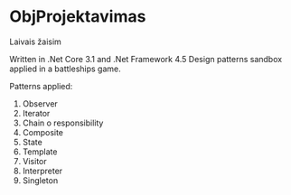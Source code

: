 # ObjProjektavimas
Laivais žaisim

Written in .Net Core 3.1 and .Net Framework 4.5
Design patterns sandbox applied in a battleships game.

Patterns applied:
1. Observer
2. Iterator
3. Chain o responsibility
4. Composite
5. State
6. Template
7. Visitor
8. Interpreter
9. Singleton
